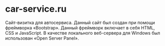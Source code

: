 # car-service.ru
Сайт-визитка для автосервиса. Данный сайт был создан при помощи фреймворка «Bootstrap». Данный фреймворк включает в себя HTML, CSS и JavaScript. В качестве локального веб-сервера для Windows был использован «Open Server Panel».

